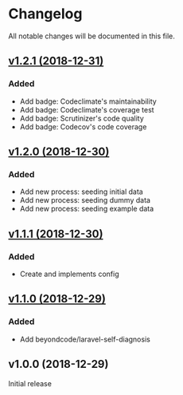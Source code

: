 # Changelog

All notable changes will be documented in this file.

## [v1.2.1 (2018-12-31)](https://github.com/bukankalengkaleng/laravel-rebuild/compare/v1.2.0...v1.2.1)

### Added

- Add badge: Codeclimate's maintainability
- Add badge: Codeclimate's coverage test
- Add badge: Scrutinizer's code quality
- Add badge: Codecov's code coverage

## [v1.2.0 (2018-12-30)](https://github.com/bukankalengkaleng/laravel-rebuild/compare/v1.1.1...v1.2.0)

### Added

- Add new process: seeding initial data
- Add new process: seeding dummy data
- Add new process: seeding example data

## [v1.1.1 (2018-12-30)](https://github.com/bukankalengkaleng/laravel-rebuild/compare/v1.1.0...v1.1.1)

### Added

- Create and implements config

## [v1.1.0 (2018-12-29)](https://github.com/bukankalengkaleng/laravel-rebuild/compare/v1.0.0...v1.1.0)

### Added

- Add beyondcode/laravel-self-diagnosis

## v1.0.0 (2018-12-29)

Initial release
